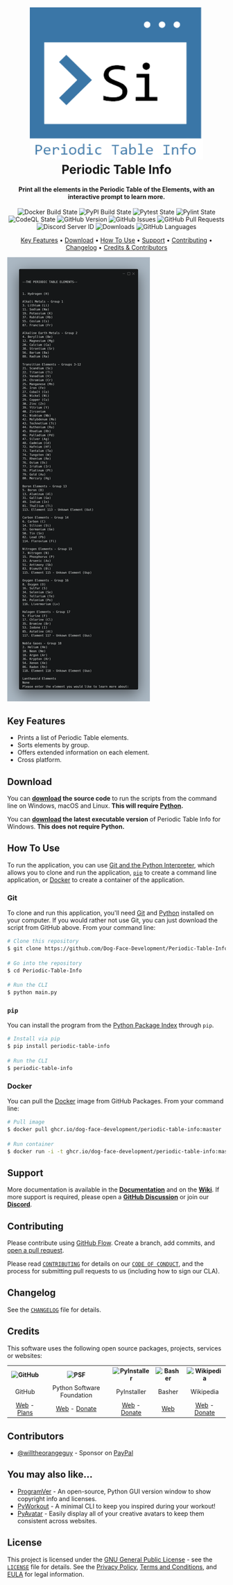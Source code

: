 <!-- Logo -->
<h1 align="center">
  <img src="https://github.com/Dog-Face-Development/Periodic-Table-Info/blob/master/docs/images/logo.png" height="350px" width="400px" alt="Periodic Table Info">
  <br>
  Periodic Table Info
  <br>
</h1>

<!-- Copy -->
<h4 align="center">Print all the elements in the Periodic Table of the Elements, with an interactive prompt to learn more.</h4>

<!-- Badges -->
<div align="center">
  <!-- Stability -->
  <img alt="Docker Build State" src="https://github.com/Dog-Face-Development/Periodic-Table-Info/actions/workflows/docker-publish.yml/badge.svg">
  <!-- Stability -->
  <img alt="PyPI Build State" src="https://github.com/Dog-Face-Development/Periodic-Table-Info/actions/workflows/push-to-pypi.yml/badge.svg">
  <!-- Stability -->
  <img alt="Pytest State" src="https://github.com/Dog-Face-Development/Periodic-Table-Info/actions/workflows/pytest.yml/badge.svg">
  <!-- Stability -->
  <img alt="Pylint State" src="https://github.com/Dog-Face-Development/Periodic-Table-Info/actions/workflows/pylint.yml/badge.svg">
  <!-- CodeQL -->
  <img alt="CodeQL State" src="https://github.com/Dog-Face-Development/Periodic-Table-Info/actions/workflows/codeql-analysis.yml/badge.svg">
  <!-- Version -->
  <img alt="GitHub Version" src="https://img.shields.io/github/v/release/Dog-Face-Development/Periodic-Table-Info?include_prereleases">
  <!-- Issues -->
  <img alt="GitHub Issues" src="https://img.shields.io/github/issues/Dog-Face-Development/Periodic-Table-Info">
  <!-- Pull Requests -->
  <img alt="GitHub Pull Requests" src="https://img.shields.io/github/issues-pr/Dog-Face-Development/Periodic-Table-Info">
  <!-- Discord -->
  <img alt="Discord Server ID" src="https://img.shields.io/discord/1015866225827520543">
  <!-- Downloads -->
  <img alt="Downloads" src="https://img.shields.io/github/downloads/Dog-Face-Development/Periodic-Table-Info/total">
  <!-- Language Count -->
  <img alt="GitHub Languages" src="https://img.shields.io/github/languages/count/Dog-Face-Development/Periodic-Table-Info">
</div>

<!-- Navigation -->
<p align="center">
  <a href="#key-features">Key Features</a> •
  <a href="#download">Download</a> •
  <a href="#how-to-use">How To Use</a> •
  <a href="#support">Support</a> •
  <a href="#contributing">Contributing</a> •
  <a href="#changelog">Changelog</a> •
  <a href="#credits">Credits & Contributors</a>
</p>

<!-- Screenshot(s) -->
![screenshot](https://github.com/Dog-Face-Development/Periodic-Table-Info/blob/master/docs/images/welcome.png)

## Key Features

* Prints a list of Periodic Table elements.
* Sorts elements by group.
* Offers extended information on each element.
* Cross platform.

## Download

You can **[download](https://github.com/Dog-Face-Development/Periodic-Table-Info/releases/latest) the source code** to run the scripts from the command line on Windows, macOS and Linux. **This will require [Python](https://www.python.org/downloads/).**

You can **[download](https://github.com/Dog-Face-Development/Periodic-Table-Info/releases/latest) the latest executable version** of Periodic Table Info for Windows. **This does not require Python.**

## How To Use

To run the application, you can use [Git and the Python Interpreter](https://github.com/Dog-Face-Development/Periodic-Table-Info/main/README.md#git), which allows you to clone and run the application, [`pip`](https://github.com/Dog-Face-Development/Periodic-Table-Info/main/README.md#pip) to create a command line application, or [Docker](https://github.com/Dog-Face-Development/Periodic-Table-Info/main/README.md#docker) to create a container of the application.

### Git

To clone and run this application, you'll need [Git](https://git-scm.com/downloads) and [Python](https://www.python.org/downloads/) installed on your computer. If you would rather not use Git, you can just download the script from GitHub above. From your command line:

```bash
# Clone this repository
$ git clone https://github.com/Dog-Face-Development/Periodic-Table-Info

# Go into the repository
$ cd Periodic-Table-Info

# Run the CLI
$ python main.py
```

### `pip`

You can install the program from the [Python Package Index](https://pypi.org/project/Periodic-Table-Info/) through `pip`.

```bash
# Install via pip
$ pip install periodic-table-info

# Run the CLI
$ periodic-table-info
```

### Docker

You can pull the [Docker](https://www.docker.com/) image from GitHub Packages. From your command line:

```bash
# Pull image
$ docker pull ghcr.io/dog-face-development/periodic-table-info:master

# Run container
$ docker run -i -t ghcr.io/dog-face-development/periodic-table-info:master python main.py
```

## Support

More documentation is available in the **[Documentation](https://github.com/Dog-Face-Development/Periodic-Table-Info/tree/master/docs)** and on the **[Wiki](https://github.com/Dog-Face-Development/Periodic-Table-Info/wiki)**. If more support is required, please open a **[GitHub Discussion](https://github.com/Dog-Face-Development/Periodic-Table-Info/discussions)** or join our **[Discord](https://discord.gg/JF2cgABFPw)**.

## Contributing

Please contribute using [GitHub Flow](https://guides.github.com/introduction/flow). Create a branch, add commits, and [open a pull request](https://github.com/Dog-Face-Development/Periodic-Table-Info/compare).

Please read [`CONTRIBUTING`](CONTRIBUTING.md) for details on our [`CODE OF CONDUCT`](CODE_OF_CONDUCT.md), and the process for submitting pull requests to us (including how to sign our CLA).

## Changelog

See the [`CHANGELOG`](CHANGELOG.md) file for details.

## Credits

This software uses the following open source packages, projects, services or websites:

<!-- Credits Table -->
<table>
  <tr>
    <th align="center"><img src="https://applets.imgix.net/https%3A%2F%2Fassets.ifttt.com%2Fimages%2Fchannels%2F2107379463%2Ficons%2Fmonochrome_large.png?w=240&h=240&s=8a19bbc158996d098e2fb18310ba7f33" width="150" height="150" alt="GitHub"/></th>
    <th align="center"><img src="https://upload.wikimedia.org/wikipedia/commons/thumb/c/c3/Python-logo-notext.svg/182px-Python-logo-notext.svg.png" width="150" height="150" alt="PSF"/></th>
    <th align="center"><img src="https://pyinstaller.readthedocs.io/en/v4.2/_static/pyinstaller-draft1a.ico" width="150" height="150" alt="PyInstaller"/></th>
    <th align="center"><img src="https://dynamic.indigoimages.ca/v1/books/books/0753471973/1.jpg?width=614&maxheight=614&quality=85" width="150" height="150" alt="Basher"/></th>
    <th align="center"><img src="https://upload.wikimedia.org/wikipedia/commons/thumb/0/07/Wikipedia_logo_%28svg%29.svg/1200px-Wikipedia_logo_%28svg%29.svg.png" width="150" height="150" alt="Wikipedia"/></th>
  </tr>
  <tr>
    <td align="center">GitHub</td>
    <td align="center">Python Software Foundation</td>
    <td align="center">PyInstaller</td>
    <td align="center">Basher</td>
    <td align="center">Wikipedia</td>
  </tr>
  <tr>
    <td align="center"><a href="https://github.com/">Web</a> - <a href="https://github.com/pricing">Plans</a></td>
    <td align="center"><a href="https://www.python.org/">Web</a> - <a href="https://psfmember.org/civicrm/contribute/transact?reset=1&id=2">Donate</a></td>
    <td align="center"><a href="https://pyinstaller.readthedocs.io/en/stable/">Web</a> - <a href="https://www.pyinstaller.org/funding.html#funding-by-individuals">Donate</a></td>
    <td align="center"><a href="https://www.basherscience.com/books">Web</a></td>
    <td align="center"><a href="https://www.wikipedia.org/">Web</a> - <a href="https://donate.wikimedia.org/wiki/Ways_to_Give">Donate</a></td>
  </tr>
</table>

## Contributors

* [@willtheorangeguy](https://github.com/willtheorangeguy) - Sponsor on [PayPal](https://paypal.me/wvdg44?country.x=CA&locale.x=en_US)

## You may also like...

* [ProgramVer](https://github.com/Dog-Face-Development/ProgramVer) - An open-source, Python GUI version window to show copyright info and licenses.
* [PyWorkout](https://github.com/Dog-Face-Development/PyWorkout) - A minimal CLI to keep you inspired during your workout!
* [PyAvatar](https://github.com/Dog-Face-Development/PyAvatar) - Easily display all of your creative avatars to keep them consistent across websites.

## License

This project is licensed under the [GNU General Public License](https://www.gnu.org/licenses/gpl-3.0.en.html) - see the [`LICENSE`](LICENSE.md) file for details. See the [Privacy Policy](https://github.com/Dog-Face-Development/Periodic-Table-Info/blob/master/docs/legal/PRIVACY.md), [Terms and Conditions](https://github.com/Dog-Face-Development/Periodic-Table-Info/blob/master/docs/legal/TERMS.md), and [EULA](https://github.com/Dog-Face-Development/Periodic-Table-Info/blob/master/docs/legal/EULA.md) for legal information.
